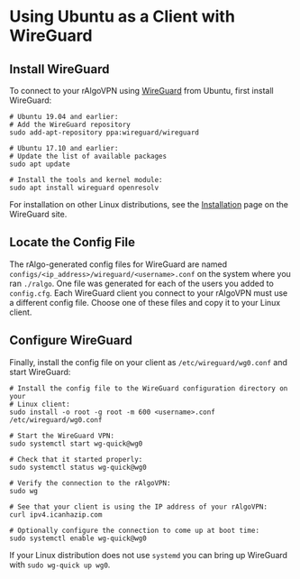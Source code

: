 # Using Ubuntu as a Client with WireGuard

## Install WireGuard

To connect to your rAlgoVPN using [WireGuard](https://www.wireguard.com) from Ubuntu, first install WireGuard:

```shell
# Ubuntu 19.04 and earlier:
# Add the WireGuard repository
sudo add-apt-repository ppa:wireguard/wireguard

# Ubuntu 17.10 and earlier:
# Update the list of available packages
sudo apt update

# Install the tools and kernel module:
sudo apt install wireguard openresolv
```

For installation on other Linux distributions, see the [Installation](https://www.wireguard.com/install/) page on the WireGuard site.

## Locate the Config File

The rAlgo-generated config files for WireGuard are named `configs/<ip_address>/wireguard/<username>.conf` on the system where you ran `./ralgo`. One file was generated for each of the users you added to `config.cfg`. Each WireGuard client you connect to your rAlgoVPN must use a different config file. Choose one of these files and copy it to your Linux client.

## Configure WireGuard

Finally, install the config file on your client as `/etc/wireguard/wg0.conf` and start WireGuard:

```shell
# Install the config file to the WireGuard configuration directory on your
# Linux client:
sudo install -o root -g root -m 600 <username>.conf /etc/wireguard/wg0.conf

# Start the WireGuard VPN:
sudo systemctl start wg-quick@wg0

# Check that it started properly:
sudo systemctl status wg-quick@wg0

# Verify the connection to the rAlgoVPN:
sudo wg

# See that your client is using the IP address of your rAlgoVPN:
curl ipv4.icanhazip.com

# Optionally configure the connection to come up at boot time:
sudo systemctl enable wg-quick@wg0
```

If your Linux distribution does not use `systemd` you can bring up WireGuard with `sudo wg-quick up wg0`.
